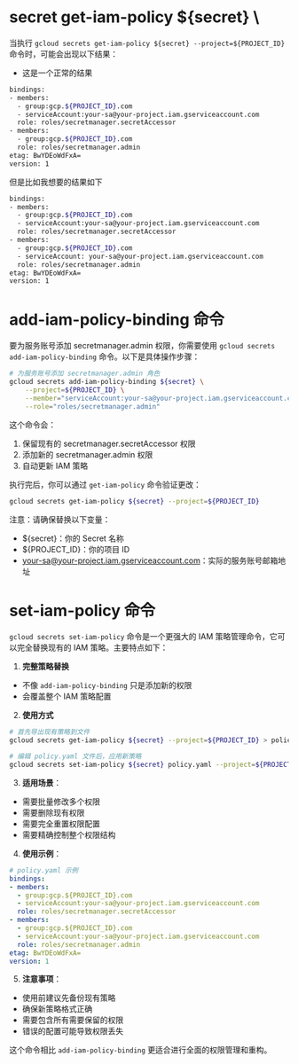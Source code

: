 # secret get-iam-policy ${secret} \

当执行 `gcloud secrets get-iam-policy ${secret} --project=${PROJECT_ID}` 命令时，可能会出现以下结果：
- 这是一个正常的结果
```bash
bindings:
- members:
  - group:gcp.${PROJECT_ID}.com
  - serviceAccount:your-sa@your-project.iam.gserviceaccount.com
  role: roles/secretmanager.secretAccessor
- members:
  - group:gcp.${PROJECT_ID}.com
  role: roles/secretmanager.admin
etag: BwYDEoWdFxA=
version: 1
```
但是比如我想要的结果如下
```bash
bindings:
- members:
  - group:gcp.${PROJECT_ID}.com
  - serviceAccount:your-sa@your-project.iam.gserviceaccount.com
  role: roles/secretmanager.secretAccessor
- members:
  - group:gcp.${PROJECT_ID}.com
  - serviceAccount: your-sa@your-project.iam.gserviceaccount.com 
  role: roles/secretmanager.admin
etag: BwYDEoWdFxA=
version: 1
```
# add-iam-policy-binding 命令
要为服务账号添加 secretmanager.admin 权限，你需要使用 `gcloud secrets add-iam-policy-binding` 命令。以下是具体操作步骤：

```bash
# 为服务账号添加 secretmanager.admin 角色
gcloud secrets add-iam-policy-binding ${secret} \
    --project=${PROJECT_ID} \
    --member="serviceAccount:your-sa@your-project.iam.gserviceaccount.com" \
    --role="roles/secretmanager.admin"
```

这个命令会：
1. 保留现有的 secretmanager.secretAccessor 权限
2. 添加新的 secretmanager.admin 权限
3. 自动更新 IAM 策略

执行完后，你可以通过 `get-iam-policy` 命令验证更改：
```bash
gcloud secrets get-iam-policy ${secret} --project=${PROJECT_ID}
```

注意：请确保替换以下变量：
- ${secret}：你的 Secret 名称
- ${PROJECT_ID}：你的项目 ID
- your-sa@your-project.iam.gserviceaccount.com：实际的服务账号邮箱地址

# set-iam-policy 命令
`gcloud secrets set-iam-policy` 命令是一个更强大的 IAM 策略管理命令，它可以完全替换现有的 IAM 策略。主要特点如下：

1. **完整策略替换**
- 不像 `add-iam-policy-binding` 只是添加新的权限
- 会覆盖整个 IAM 策略配置

2. **使用方式**
```bash
# 首先导出现有策略到文件
gcloud secrets get-iam-policy ${secret} --project=${PROJECT_ID} > policy.yaml

# 编辑 policy.yaml 文件后，应用新策略
gcloud secrets set-iam-policy ${secret} policy.yaml --project=${PROJECT_ID}
```

3. **适用场景**：
- 需要批量修改多个权限
- 需要删除现有权限
- 需要完全重置权限配置
- 需要精确控制整个权限结构

4. **使用示例**：
```yaml
# policy.yaml 示例
bindings:
- members:
  - group:gcp.${PROJECT_ID}.com
  - serviceAccount:your-sa@your-project.iam.gserviceaccount.com
  role: roles/secretmanager.secretAccessor
- members:
  - group:gcp.${PROJECT_ID}.com
  - serviceAccount:your-sa@your-project.iam.gserviceaccount.com
  role: roles/secretmanager.admin
etag: BwYDEoWdFxA=
version: 1
```

5. **注意事项**：
- 使用前建议先备份现有策略
- 确保新策略格式正确
- 需要包含所有需要保留的权限
- 错误的配置可能导致权限丢失

这个命令相比 `add-iam-policy-binding` 更适合进行全面的权限管理和重构。